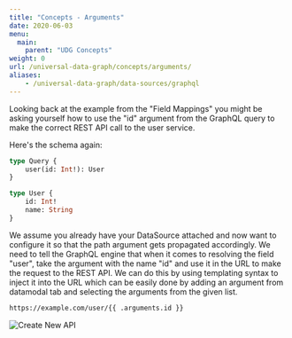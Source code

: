 ```yaml
---
title: "Concepts - Arguments"
date: 2020-06-03
menu:
  main:
    parent: "UDG Concepts"
weight: 0
url: /universal-data-graph/concepts/arguments/
aliases:
    - /universal-data-graph/data-sources/graphql
---
```


Looking back at the example from the "Field Mappings" you might be asking yourself how to use the "id" argument from the GraphQL query to make the correct REST API call to the user service.

Here's the schema again:

```graphql
type Query {
    user(id: Int!): User
}

type User {
    id: Int!
    name: String
}
```

We assume you already have your DataSource attached and now want to configure it so that the path argument gets propagated accordingly.
We need to tell the GraphQL engine that when it comes to resolving the field "user", take the argument with the name "id" and use it in the URL to make the request to the REST API.
We can do this by using templating syntax to inject it into the URL which can be easily done by adding an argument from datamodal tab and selecting the arguments from the given list.

```html
https://example.com/user/{{ .arguments.id }}
``` 

![Create New API](/docs/img/dashboard/udg/concepts/arguments.gif)